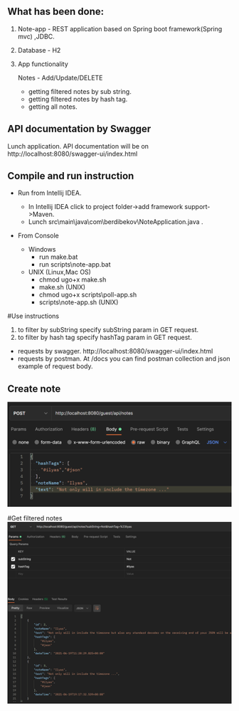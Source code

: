 
 What has been done:
 -
 1. Note-app - REST application based on Spring boot framework(Spring mvc) ,JDBC.
   
 1. Database - H2 
 

 1. App functionality 
 
    Notes - Add/Update/DELETE

    - getting filtered notes by sub string.
    - getting filtered notes by hash tag.
    - getting all notes.
    
    
API documentation by Swagger 
-

Lunch application. API documentation will be on http://localhost:8080/swagger-ui/index.html

Compile and run instruction
-

- Run from Intellij IDEA.
    - In Intellij IDEA click to project folder->add framework support->Maven.
    - Lunch src\main\java\com\berdibekov\NoteApplication.java .

- From Console 
    - Windows
        - run make.bat
        - run scripts\note-app.bat
    - UNIX (Linux,Mac OS)     
        - chmod ugo+x make.sh 
        - make.sh (UNIX)
        - chmod ugo+x scripts\poll-app.sh
        - scripts\note-app.sh (UNIX)
 
#Use instructions
1. to filter by subString specify subString param in GET request.
1. to filter by hash tag specify hashTag param in GET request.

- requests by swagger.
    http://localhost:8080/swagger-ui/index.html
- requests by postman.
    At /docs you can find postman collection and json example of request body.

Create note
-

   ![alt text](docs\create.png)
   
   #Get filtered notes
   ![alt text](docs\getFiltered.png)
    
    
    
